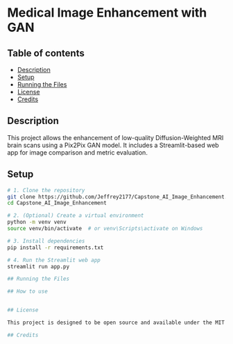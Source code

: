# Medical Image Enhancement with GAN

## Table of contents

- [Description](#description)
- [Setup](#setup)
- [Running the Files](#running-the-files)
- [License](#license)
- [Credits](#credits)

## Description

This project allows the enhancement of low-quality Diffusion-Weighted MRI brain scans using a Pix2Pix GAN model. It includes a Streamlit-based web app for image comparison and metric evaluation. 

## Setup

```bash
# 1. Clone the repository
git clone https://github.com/Jeffrey2177/Capstone_AI_Image_Enhancement.git
cd Capstone_AI_Image_Enhancement

# 2. (Optional) Create a virtual environment
python -m venv venv
source venv/bin/activate  # or venv\Scripts\activate on Windows

# 3. Install dependencies
pip install -r requirements.txt

# 4. Run the Streamlit web app
streamlit run app.py

## Running the Files

## How to use


## License 

This project is designed to be open source and available under the MIT License

## Credits

